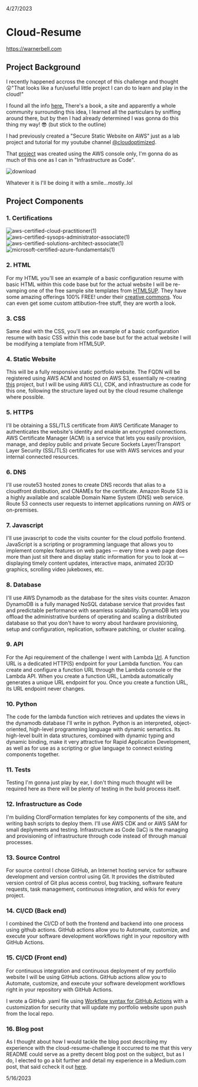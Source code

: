 4/27/2023 
# Cloud-Resume

https://warnerbell.com

## Project Background
I recently happened accross the concept of this challenge and thought :astonished:"That looks like a fun/useful little project I can do to learn and play in the cloud!"

I found all the info [here.](https://cloudresumechallenge.dev/)  There's a book, a site and apparently a whole community surrounding this idea, I learned all the particulars by sniffing around there, but by then I had already determined I was gonna do this thing my way! :sunglasses: (but stick to the outline)
  
I had previously created a "Secure Static Website on AWS" just as a lab project and tutorial for my youtube channel [@cloudoptimized](https://www.youtube.com/@cloudoptimized?sub_confirmation=1). 

That [project](https://youtu.be/gnj4yEO4I0I) was created using the AWS console only, I'm gonna do as much of this one as I can in "Infrastructure as Code". 

![download](https://user-images.githubusercontent.com/100949697/235042052-0db3afd3-d34f-49ee-9f2f-d732d9568cbb.jpg)

Whatever it is I'll be doing it with a smile...mostly..lol



## Project Components
### 1. Certifications

![aws-certified-cloud-practitioner(1)](https://user-images.githubusercontent.com/100949697/235172685-ecf165f9-2e84-4cf7-b776-242bd4700a0e.png)
![aws-certified-sysops-administrator-associate(1)](https://user-images.githubusercontent.com/100949697/235172729-3bfa0560-06e0-4212-b743-0e3112a2ce23.png)
![aws-certified-solutions-architect-associate(1)](https://user-images.githubusercontent.com/100949697/235172769-80d0842f-a255-4844-818a-217d96e55eef.png)
![microsoft-certified-azure-fundamentals(1)](https://user-images.githubusercontent.com/100949697/235172811-ed49608a-6125-407a-bf4f-66b9005efa3b.png)

### 2. HTML

For my HTML you'll see an example of a basic configuration resume with basic HTML within this code base but for the actual website I will be re-vamping one of the free sample site templates from [HTML5UP](https://html5up.net/). They have some amazing offerings 100% FREE! under their [creative commons](https://html5up.net/license). You can even get some custom attibution-free stuff, they are worth a look.

### 3. CSS

Same deal with the CSS, you'll see an example of a basic configuration resume with basic CSS within this code base but for the actual website I will be modifying a template from HTML5UP.

### 4. Static Website

This will be a fully responsive static portfolio website. The FQDN will be registered using AWS ACM and hosted on AWS S3, essentially re-creating [this](https://medium.com/@Warner_Bell/build-a-secure-static-website-using-s3-cloudfront-acm-and-route-53-ab1a0aee1ef9) project, but I will be using AWS CLI, CDK, and infrastructure as code for this one, following the structure layed out by the cloud resume challenge where possible.

### 5. HTTPS
I'll be obtaining a SSL/TLS certificate from AWS Certificate Manager to authenticates the website's identity and enable an encrypted connections. AWS Certificate Manager (ACM) is a service that lets you easily provision, manage, and deploy public and private Secure Sockets Layer/Transport Layer Security (SSL/TLS) certificates for use with AWS services and your internal connected resources.

### 6. DNS
I'll use route53 hosted zones to create DNS records that alias to a cloudfront distibution, and CNAMEs for the certificate. Amazon Route 53 is a highly available and scalable Domain Name System (DNS) web service. Route 53 connects user requests to internet applications running on AWS or on-premises.

### 7. Javascript
I'll use javascript to code the visits counter for the cloud potfolio frontend. JavaScript is a scripting or programming language that allows you to implement complex features on web pages — every time a web page does more than just sit there and display static information for you to look at — displaying timely content updates, interactive maps, animated 2D/3D graphics, scrolling video jukeboxes, etc.

### 8. Database
I'll use AWS Dynamodb as the database for the sites visits counter. Amazon DynamoDB is a fully managed NoSQL database service that provides fast and predictable performance with seamless scalability. DynamoDB lets you offload the administrative burdens of operating and scaling a distributed database so that you don't have to worry about hardware provisioning, setup and configuration, replication, software patching, or cluster scaling.
### 9. API
For the Api requirement of the challenge I went with Lambda [Url](https://docs.aws.amazon.com/lambda/latest/dg/lambda-urls.html). A function URL is a dedicated HTTP(S) endpoint for your Lambda function. You can create and configure a function URL through the Lambda console or the Lambda API. When you create a function URL, Lambda automatically generates a unique URL endpoint for you. Once you create a function URL, its URL endpoint never changes.
### 10. Python
The code for the lambda function wich retrieves and updates the views in the dynamodb database I'll write in python. Python is an interpreted, object-oriented, high-level programming language with dynamic semantics. Its high-level built in data structures, combined with dynamic typing and dynamic binding, make it very attractive for Rapid Application Development, as well as for use as a scripting or glue language to connect existing components together.
### 11. Tests
Testing I'm gonna just play by ear, I don't thing much thought will be required here as there will be plenty of testing in the buld process itself.
### 12. Infrastructure as Code
I'm building ClordFormation templates for key components of the site, and writing bash scripts to deploy them. I'll use AWS CDK and or AWS SAM for small deplyments and testing. Infrastructure as Code (IaC) is the managing and provisioning of infrastructure through code instead of through manual processes.
### 13. Source Control
For source control I chose GitHub, an Internet hosting service for software development and version control using Git. It provides the distributed version control of Git plus access control, bug tracking, software feature requests, task management, continuous integration, and wikis for every project.
### 14. CI/CD (Back end)
I combined the CI/CD of both the frontend and backend into one process using github actions. GitHub actions allow you to Automate, customize, and execute your software development workflows right in your repository with GitHub Actions.
### 15. CI/CD (Front end)
For continuous integration and continuous deployment of my portfolio website I will be using GitHub actions. GitHub actions allow you to Automate, customize, and execute your software development workflows right in your repository with GitHub Actions.

I wrote a GitHub .yaml file using [Workflow syntax for GitHub Actions](https://docs.github.com/en/actions/using-workflows/workflow-syntax-for-github-actions#jobsjob_iduses) with a customization for security that will update my portfolio website upon push from the local repo.
### 16. Blog post
As I thought about how I would tackle the blog post describing my experience with the cloud-resume-challenge it occurred to me that this very README could serve as a pretty decent blog post on the subject, but as I do, I elected to go a bit further and detail my experience in a Medium.com post, that said ccheck it out [here]().

5/16/2023